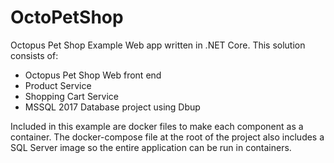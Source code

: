 # OctoPetShop

Octopus Pet Shop Example Web app written in .NET Core.  This solution consists of:
 - Octopus Pet Shop Web front end
 - Product Service
 - Shopping Cart Service
 - MSSQL 2017 Database project using Dbup

 Included in this example are docker files to make each component as a container.  The docker-compose file at the root of the project also includes a SQL Server image so the entire application can be run in containers. 
